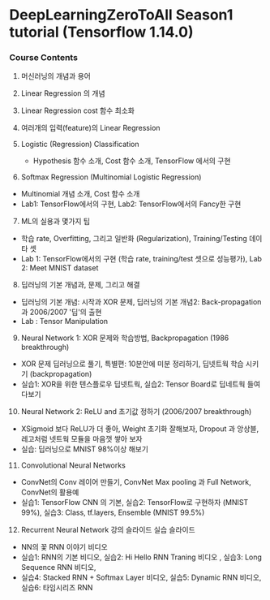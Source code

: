 # DeepLearningZeroToAll Season1 tutorial (Tensorflow 1.14.0)

### Course Contents
1. 머신러닝의 개념과 용어
2. Linear Regression 의 개념
3. Linear Regression cost 함수 최소화
4. 여러개의 입력(feature)의 Linear Regression
5. Logistic (Regression) Classification
    - Hypothesis 함수 소개, Cost 함수 소개, TensorFlow 에서의 구현
  
6. Softmax Regression (Multinomial Logistic Regression)
  - Multinomial 개념 소개, Cost 함수 소개
  - Lab1: TensorFlow에서의 구현, Lab2: TensorFlow에서의 Fancy한 구현
  
7. ML의 실용과 몇가지 팁
  - 학습 rate, Overfitting, 그리고 일반화 (Regularization), Training/Testing 데이타 셋
  - Lab 1: TensorFlow에서의 구현 (학습 rate, training/test 셋으로 성능평가), Lab 2: Meet MNIST dataset
  
8. 딥러닝의 기본 개념과, 문제, 그리고 해결
  - 딥러닝의 기본 개념: 시작과 XOR 문제, 딥러닝의 기본 개념2: Back-propagation 과 2006/2007 '딥'의 출현
  - Lab : Tensor Manipulation
  
9. Neural Network 1: XOR 문제와 학습방법, Backpropagation (1986 breakthrough)
  - XOR 문제 딥러닝으로 풀기, 특별편: 10분안에 미분 정리하기, 딥넷트웍 학습 시키기 (backpropagation)
  - 실습1: XOR을 위한 텐스플로우 딥넷트웍, 실습2: Tensor Board로 딥네트웍 들여다보기
  
10. Neural Network 2: ReLU and 초기값 정하기 (2006/2007 breakthrough) 
  - XSigmoid 보다 ReLU가 더 좋아, Weight 초기화 잘해보자, Dropout 과 앙상블, 레고처럼 넷트웍 모듈을 마음껏 쌓아 보자
  - 실습: 딥러닝으로 MNIST 98%이상 해보기
  
11. Convolutional Neural Networks
  - ConvNet의 Conv 레이어 만들기, ConvNet Max pooling 과 Full Network, ConvNet의 활용예
  - 실습1: TensorFlow CNN 의 기본, 실습2: TensorFlow로 구현하자 (MNIST 99%), 실습3: Class, tf.layers, Ensemble (MNIST 99.5%)
  
12. Recurrent Neural Network 강의 슬라이드  실습 슬라이드 
  - NN의 꽃 RNN 이야기 비디오 
  - 실습1: RNN의 기본 비디오, 실습2: Hi Hello RNN Traning 비디오 , 실습3: Long Sequence RNN 비디오,
  - 실습4: Stacked RNN + Softmax Layer 비디오, 실습5: Dynamic RNN 비디오, 실습6: 타임시리즈 RNN
